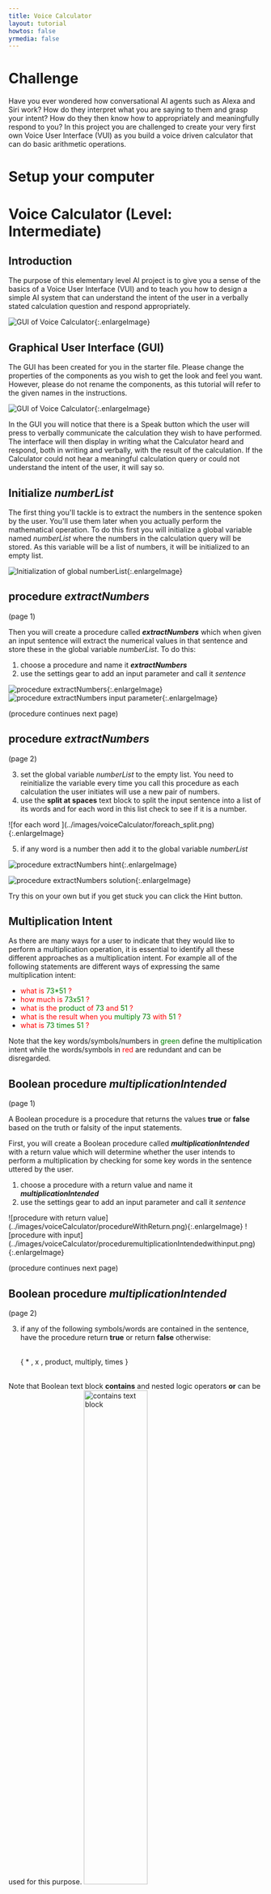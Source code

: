 ```yaml
---
title: Voice Calculator
layout: tutorial
howtos: false
yrmedia: false
---
```


# Challenge

Have you ever wondered how conversational AI agents such as Alexa and Siri work?  How do they interpret what you are saying to them and grasp your intent?  How do they then know how to appropriately and meaningfully respond to you?  In this project you are challenged to create your very first own Voice User Interface (VUI) as you build a voice driven calculator that can do basic arithmetic operations.

# Setup your computer

<div class="setup" id="connect_app"></div>

# Voice Calculator (Level: Intermediate)

## Introduction



The purpose of this elementary level AI project is to give you a sense of the basics of a Voice User Interface (VUI) and to teach you how to design a simple AI system that can understand the intent of the user in a verbally stated calculation question and respond appropriately.


![GUI of Voice Calculator](../images/voiceCalculator/GUI.png){:.enlargeImage}


## Graphical User Interface (GUI)

The GUI has been created for you in the starter file.  Please change the properties of the components as you wish to get the look and feel you want.  However, please do not rename the components, as this tutorial will refer to the given names in the instructions.

![GUI of Voice Calculator](../images/voiceCalculator/GUICorrespondence.png){:.enlargeImage}

In the GUI you will notice that there is a Speak  button which the user will press to verbally communicate the calculation they wish to have performed.  The interface will then display in writing what the Calculator heard and respond, both in writing and verbally, with the result of the calculation.  If the Calculator could not hear a meaningful calculation query or could not understand the intent of the user, it will say so.


## Initialize <var>numberList</var>

The first thing you'll tackle is to extract the numbers in the sentence spoken by the user. You'll use them later when you actually perform the mathematical operation.  To do this first you will initialize a global variable named <var>numberList</var> where the numbers in the calculation query will be stored.  As this variable will be a list of numbers,  it will be initialized  to an empty list.


![Initialization of global numberList](../images/voiceCalculator/initialize_numberList.png){:.enlargeImage}

## procedure <var>extractNumbers</var> 
(page 1)

Then you  will create  a procedure  called <strong><var>extractNumbers</var></strong> which when given an input sentence will extract the numerical values in that sentence and store these in the global variable <var>numberList</var>.  To do this:
<ol>
<li>choose a procedure and name it <strong><var>extractNumbers</var></strong></li>
<li>use the settings gear to add an input parameter and call it <var>sentence</var></li>
</ol>

![procedure extractNumbers](../images/voiceCalculator/procedure_extractNumbers.png){:.enlargeImage}![procedure extractNumbers input parameter](../images/voiceCalculator/procedure_extractNumbers_inputParameter.png){:.enlargeImage}

(procedure continues next page)

## procedure <var>extractNumbers</var>
(page 2)
<ol start="3">
<li>set the global variable <var>numberList</var> to the empty list.  You need to reinitialize the variable every time you call this procedure as each calculation the user initiates will use a new pair of numbers.</li>
<li>use  the <span class="text"><strong>split at spaces</strong></span> text block to split the input sentence into a list of  its words and for each word in this list check to see if it is a number.</li>
</ol>
![for each word ](../images/voiceCalculator/foreach_split.png){:.enlargeImage}
<ol start="5">
<li>if any word is a number then add it to the global variable <var>numberList</var></li>
</ol>

<hint markdown="block" title="Give me a hint">

![procedure extractNumbers hint](../images/voiceCalculator/procedure_extractNumbers1.png){:.enlargeImage}

<hint markdown="block" title="Check my solution">

![procedure extractNumbers solution](../images/voiceCalculator/procedure_extractNumbers2.png){:.enlargeImage}

</hint>

</hint>

 Try this on your own but if you get stuck you can click the Hint button.


## Multiplication Intent
As there are many ways for a user to indicate that they would like to perform a multiplication operation, it is essential to identify all these different approaches as a multiplication intent.  For example all of the following statements are different ways of expressing the same multiplication intent: 
* <span style="color:red">what is</span> <span style="color:green">73\*51</span> <span style="color:red">?</span>
* <span style="color:red">how much is</span> <span style="color:green">73x51</span><span style="color:red"> ?</span>
* <span style="color:red">what is the <span style="color:green">product</span> of</span> <span style="color:green">73</span> <span style="color:red">and</span> <span style="color:green">51</span> <span style="color:red">?</span>
* <span style="color:red">what is the result when you</span> <span style="color:green">multiply 73</span> <span style="color:red">with</span> <span style="color:green">51</span> <span style="color:red">?</span>
* <span style="color:red">what is</span> <span style="color:green">73 times 51</span> <span style="color:red">?</span>

Note that the key words/symbols/numbers in <span style="color:green">green</span> define the multiplication intent while the words/symbols in <span style="color:red">red</span> are redundant and can be disregarded.

## Boolean procedure <var>multiplicationIntended</var>

(page 1)

A Boolean procedure is a procedure that returns the values <strong>true</strong> or <strong>false</strong> based on the truth or falsity of the input statements.  

First, you will create a Boolean procedure called <strong><var>multiplicationIntended</var></strong> with a return value which will determine whether the user intends to perform a multiplication by checking for some key words in the sentence uttered by the user.
<ol>
<li> choose a procedure with a return value and name it <strong><var>multiplicationIntended</var></strong></li>
<li> use the settings gear to add an input parameter and call it <var>sentence</var></li>
</ol>
![procedure with return value](../images/voiceCalculator/procedureWithReturn.png){:.enlargeImage}
![procedure with input](../images/voiceCalculator/proceduremultiplicationIntendedwithinput.png){:.enlargeImage}

(procedure continues next page)

## Boolean procedure <var>multiplicationIntended</var>

(page 2)
<ol start="3">
<li>if any of the following symbols/words are contained in the sentence, have the procedure return <strong>true</strong> or return <strong>false</strong> otherwise: <br /><br />

   { * , x , product, multiply, times } <br /><br />
   
</li>
</ol>

<hint markdown="block" title="Give me a hint">

Note that Boolean text block <span class="text"><strong>contains</strong></span> and nested logic operators <span class="logic"><strong>or</strong></span> can be used for this purpose. 
<img src="../images/voiceCalculator/containstextpiece.png" alt="contains text block" style="width:50%">
 

![logic block OR](../images/voiceCalculator/LogicOR.png){:.enlargeImage}

You can keep nesting as many <span class="logic"><strong>or</strong></span> blocks as you need.  If any one of the nested <span class="logic"><strong>or</strong></span> operators returns <strong>true</strong> then the collection returns <strong>true</strong>. 

![logic block OR nested twice](../images/voiceCalculator/2NestedOR.png){:.enlargeImage}
![logic block OR nested three times](../images/voiceCalculator/3NestedOR.png){:.enlargeImage}



<hint markdown="block" title="Check my solution">

![procedure multiplicationIntended solution](../images/voiceCalculator/procedure_multiplicationIntended.png){:.enlargeImage}

Note: For brevity only the small letter "x" has been included here.  It is possible that your device will use the capital "X" to indicate multiplication.
</hint>

</hint>

Try this on your own but if you get stuck you can click the Hint button.
 

## SpeakButton
Now you will write the code to give functionality to the Speak button.  When the Speak button is clicked:
<ol>
<li>clear the <strong>UserTextLabel</strong> and <strong>CalculatorTextLabel</strong></li>
<li>call the <strong>SpeechRecognizer</strong> to get the text of what the user has spoken</li>
</ol>

<hint markdown="block" title="Give me a hint">

![when SpeakButton Click hint](../images/voiceCalculator/whenSpeakButtonClick1.png){:.enlargeImage}

<hint markdown="block" title="Check my solution">

![when SpeakButton Click solution](../images/voiceCalculator/whenSpeakButtonClick2.png){:.enlargeImage}

</hint>

</hint>
Try this on your own but if you get stuck you can click the Hint button.

## when SpeechRecognizer gets text

(page 1)

When the <strong>SpeechRecognizer</strong> performs its task and returns with a text <var>result</var>:
<ol>
<li>set the <strong>UserTextLabel</strong> to this text <var>result</var>.  This indicates what the Calculator heard.</li>
<li>extract the numbers from the  text <var>result</var> to store them in the global variable <var>numberList</var>  using the procedure <strong><var>extractNumbers</var></strong>.</li>
<li>set the <strong>CalculatorTextLabel</strong> to a default statement indicating that the Calculator could not understand what the user asked and inviting them to ask a clear calculation question.  For ex:  “I could not understand.  Please ask me a multiplication or addition or subtraction or division question like: What is 123 times 85?”</li>
</ol>
(task continues next page)

## when SpeechRecognizer gets text

(page 2)
<ol start="4">
<li>check that there were exactly two numbers extracted from the sentence uttered by the user and if so, determine
	<ul>
		<li>if the intent was multiplication, set <strong>CalculatorTextLabel</strong> to the product of the two numbers</li>
	</ul>
</li>
<li>use the <strong>TextToSpeech</strong> component to have the Calculator verbally read the contents of  the <strong>CalculatorTextLabel</strong>.</li>
</ol>


<hint markdown="block" title="Give me a hint">

![when SpeechRecognizer gets text hint](../images/voiceCalculator/whenSpeechRecognizer1AfterGettingText1.png){:.enlargeImage}

<hint markdown="block" title="Check my solution">

![when SpeechRecognizer gets text partial solution](../images/voiceCalculator/whenSpeechRecognizer1AfterGettingText2.png){:.enlargeImage}

</hint>

</hint>
Try this on your own but if you get stuck you can click the Hint button.

## Test your App for Multiplication

<img src="../images/voiceCalculator/AICompanion.png" style="width: 65%">

Now use the AI Companion to check that your app works well for a multiplication calculation.  Try to state your multiplication intent in a variety of ways to make sure that the Calculator responds properly with the correct product.  Also make a non-calculation statement like "Hello how are you doing today?" and check that the Calculator responds appropriately by saying something like "I could not understand.  Please ask me a multiplication or addition or subtraction or division question like: What is 123 times 85?"


## Other operations

(page 1)

Now you will create three more Boolean procedures for the other operations: <strong><var>additionIntended</var></strong>, <strong><var>subtractionIntended</var></strong> and <strong><var>divisionIntended</var></strong>.  You can “copy and paste” the blocks of the <strong><var>multiplicationIntended</var></strong> procedure and make the appropriate changes for each operation.
![procedure other operations intended](../images/voiceCalculator/otherOperationsIntended.png){:.enlargeImage}

<hint markdown="block" title="Give me a hint">
The following symbols/words are common ways of indicating intent for each operation
* addition: { + , add, sum, plus}
* subtraction: { - , subtract, difference, minus}
* division: { /, ÷ , divide, quotient, ratio}

<hint markdown="block" title="Check my solution">

![procedure additionIntended solution](../images/voiceCalculator/procedure_additionIntended.png){:.enlargeImage}

![procedure subtractionIntended solution](../images/voiceCalculator/procedure_subtractionIntended.png){:.enlargeImage}

![procedure divisionIntended solution](../images/voiceCalculator/procedure_divisionIntended.png){:.enlargeImage}

</hint>

</hint>
Try this on your own but if you get stuck you can click the Hint button.

## Other operations

(page 2)

And now revise <strong>when SpeechRecognizer1.AfterGettingText</strong> to include the extra operations

*	if the intent was division, set <strong>CalculatorTextLabel</strong> to the quotient of the two numbers
* 	if the intent was addition, set <strong>CalculatorTextLabel</strong> to the sum of the two numbers
* 	if the intent was subtraction, set <strong>CalculatorTextLabel</strong> to the difference of the two numbers

<hint markdown="block" title="Give me a hint">

Using the settings gear you can access the following version of the <span class="control">if then</span> block which can be helpful:

![if then else if hint](../images/voiceCalculator/ifthenelseif.png){:.enlargeImage}
<hint markdown="block" title="Check my solution">

![when SpeechRecognizer gets text full solution](../images/voiceCalculator/whenSpeechRecongizer1AfterGettingText3.png){:.enlargeImage}

</hint>
</hint>

Try this on your own but if you get stuck you can click the Solution button.

## Test Your App again
Congratulations, you have built your first voice driven AI system.  Test it thoroughly to make sure that your Voice Calculator can correctly respond to a variety of different utterances for each operation intended.


# Expand Your App
* The calculator at this point functions a lot like how a beginning foreign language learner may try to function in a foreign country when listening to a native speaker: a few known key words are used to identify the intent of the native speaker and the rest of the other words are completely ignored in high hopes that they are redundant and thus don’t really matter.  For example in the following sentence, all the words in <span style="color:red">red</span> are redundant and can be ignored while the words in <span style="color:green">green</span> are highly relevant in defining the intent of the speaker:

	<span style="color:red">Would you be so kind, oh dear amazing Calculator, to tell me the</span> <span style="color:green">product</span> <span style="color:red">of the most glorious number</span> <span style="color:green">73</span> <span style="color:red">and the supremely wondrous quantity</span> <span style="color:green">51</span> <span style="color:red">?</span>

	* Knowing this limitation of the Voice Calculator, come up with a sentence that will trick it to do a calculation when the intent of the sentence was not a calculation at all.  Test it.
	* Knowing the limitations of the Voice Calculator, come up with a completely legitimate calculation sentence that it will fail to understand. Test it.
	* Can you improve your code to avoid any of the tricky sentences you came up with above?

* Make the calculator take square roots and other more advanced operations you might know.

* Can you try to create a primitive version of Alexa or Siri where the AI will respond to some basic queries like: 
	* What day of the week is it?
	* What is the time?
	* Tell me a joke.
	* What is the weather? (perhaps opens a weather website)
	* What are the top news stories? (perhaps opens a news website)
	* Set up a timer for 30 seconds.




# About Youth Mobile Power 
A lot of us spend all day on our phones, hooked on our favorite apps. We keep typing and swiping, even when we know the risks phones can pose to our attention, privacy, and even our safety.  But the computers in our pockets also create untapped opportunities for young people to learn, connect and transform our communities.

That’s why MIT and YR Media teamed up to launch the Youth Mobile Power series. YR teens produce stories highlighting how young people use their phones in surprising and powerful ways. Meanwhile, the team at MIT is continually enhancing MIT App Inventor to make it possible for users like you to create apps like the ones featured in YR’s reporting.

Essentially: get inspired by the story, get busy making your own app!
 <img src="../images/logos/NSF_4-Color_bitmap_Logo.png" width="75"><img src="../images/logos/MITAppInvlogo1.jpg" width="75"><img src="../images/logos/LOGO_YR_PNG_TRANS.png" width="75">
 
 The YR + MIT collaboration is supported in part by the National Science Foundation. This material is based upon work supported by the National Science Foundation under Grant No. (1906895, 1906636).   Any opinions, findings and conclusions or recommendations expressed in this material are those of the author(s) and do not necessarily reflect the views of the National Science Foundation.

 Check out more apps and interactive news content created by YR <a href="https://yr.media/category/interactive/" target="_blank">here</a>.